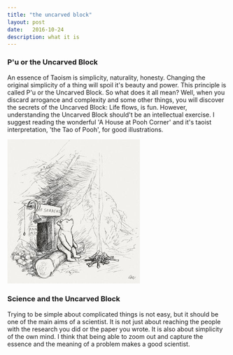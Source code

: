 ```yaml
---
title: "the uncarved block"
layout: post
date:   2016-10-24
description: what it is
---
```


### P'u or the Uncarved Block
An essence of Taoism is simplicity, naturality, honesty. Changing the original simplicity of a thing will spoil it's beauty and power. This principle is called P'u or the Uncarved Block. So what does it all mean? Well, when you discard arrogance and complexity and some other things, you will discover the secrets of the Uncarved Block: Life flows, is fun. However, understanding the Uncarved Block should't be an intellectual exercise. I suggest reading the wonderful 'A House at Pooh Corner' and it's taoist interpretation, 'the Tao of Pooh', for good illustrations. 


![Pooh Bear.](/img/pooh2.jpg)


### Science and the Uncarved Block  
Trying to be simple about complicated things is not easy, but it should be one of the main aims of a scientist. It is not just about reaching the people with the research you did or the paper you wrote. It is also about simplicity of the own mind. I think that being able to zoom out and capture the essence and the meaning of a problem makes a good scientist. 

